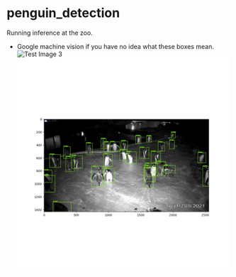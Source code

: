 # penguin_detection
Running inference at the zoo.
* Google machine vision if you have no idea what these boxes mean.
![Test Image 3](https://github.com/al-lu/penguin_detection/blob/main/demo_1.gif)
![Test Image 4](https://github.com/al-lu/penguin_detection/blob/main/0000003000.jpg)
